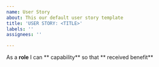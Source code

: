 ```yaml
---
name: User Story
about: This our default user story template
title: 'USER STORY: <TITLE>'
labels: ''
assignees: ''

---
```


As a **role** I can ** capability** so that ** received benefit**
